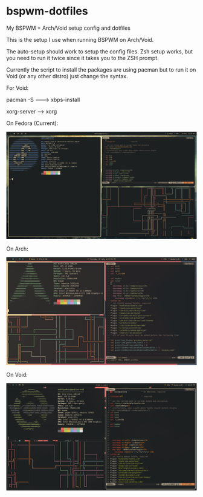 # bspwm-dotfiles
My BSPWM + Arch/Void setup config and dotfiles 


This is the setup I use when running BSPWM on Arch/Void. 

The auto-setup should work to setup the config files. 
Zsh setup works, but you need to run it twice since it takes you to the ZSH prompt. 

Currently the script to install the packages are using pacman but to run it on Void (or any other distro) just change the syntax. 


For Void:

pacman -S ---> xbps-install 

xorg-server --> xorg


On Fedora (Current):

![alt fedora](images/fedora-wayland.png "Dots on Fedora")

On Arch:

![alt arch](images/arch.png "Dots on Arch")



On Void:

![alt void](images/void.png "Dots on Void")

